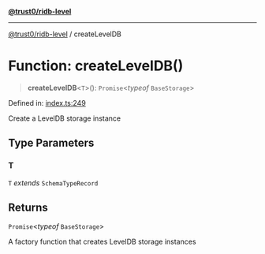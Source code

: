 [**@trust0/ridb-level**](../README.md)

***

[@trust0/ridb-level](../README.md) / createLevelDB

# Function: createLevelDB()

> **createLevelDB**\<`T`\>(): `Promise`\<*typeof* `BaseStorage`\>

Defined in: [index.ts:249](https://github.com/trust0-project/RIDB/blob/1bab2eafbebd794b08d4290d79a11be8a690c8ca/packages/ridb-level/src/index.ts#L249)

Create a LevelDB storage instance

## Type Parameters

### T

`T` *extends* `SchemaTypeRecord`

## Returns

`Promise`\<*typeof* `BaseStorage`\>

A factory function that creates LevelDB storage instances
